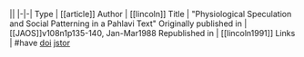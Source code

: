 ||
|-|-|
Type | [[article]]
Author | [[lincoln]]
Title | "Physiological Speculation and Social Patterning in a Pahlavi Text"
Originally published in | [[JAOS]]v108n1p135-140, Jan-Mar1988
Republished in | [[lincoln1991]]
Links | #have [doi](https://doi.org/10.2307/603252) [jstor](https://www.jstor.org/stable/603252)
